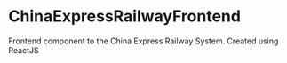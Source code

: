 # ChinaExpressRailwayFrontend
Frontend component to the China Express Railway System. Created using ReactJS
